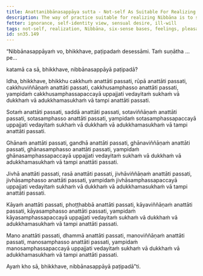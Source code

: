 ```yaml
---
title: Anattanibbānasappāya sutta - Not-self As Suitable For Realizing Nibbāna
description: The way of practice suitable for realizing Nibbāna is to see the six sense bases and their objects as not-self.
fetter: ignorance, self-identity view, sensual desire, ill-will
tags: not-self, realization, Nibbāna, six-sense bases, feelings, pleasant, painful, neither-painful-nor-pleasant, sn, sn35-44, sn35
id: sn35.149
---
```


“Nibbānasappāyaṁ vo, bhikkhave, paṭipadaṁ desessāmi. Taṁ suṇātha …pe…

katamā ca sā, bhikkhave, nibbānasappāyā paṭipadā?

Idha, bhikkhave, bhikkhu cakkhuṁ anattāti passati, rūpā anattāti passati, cakkhuviññāṇaṁ anattāti passati, cakkhusamphasso anattāti passati, yampidaṁ cakkhusamphassapaccayā uppajjati vedayitaṁ sukhaṁ vā dukkhaṁ vā adukkhamasukhaṁ vā tampi anattāti passati.

Sotaṁ anattāti passati, saddā anattāti passati, sotaviññāṇaṁ anattāti passati, sotasamphasso anattāti passati, yampidaṁ sotasamphassapaccayā uppajjati vedayitaṁ sukhaṁ vā dukkhaṁ vā adukkhamasukhaṁ vā tampi anattāti passati.

Ghānaṁ anattāti passati, gandhā anattāti passati, ghānaviññāṇaṁ anattāti passati, ghānasamphasso anattāti passati, yampidaṁ ghānasamphassapaccayā uppajjati vedayitaṁ sukhaṁ vā dukkhaṁ vā adukkhamasukhaṁ vā tampi anattāti passati.

Jivhā anattāti passati, rasā anattāti passati, jivhāviññāṇaṁ anattāti passati, jivhāsamphasso anattāti passati, yampidaṁ jivhāsamphassapaccayā uppajjati vedayitaṁ sukhaṁ vā dukkhaṁ vā adukkhamasukhaṁ vā tampi anattāti passati.

Kāyaṁ anattāti passati, phoṭṭhabbā anattāti passati, kāyaviññāṇaṁ anattāti passati, kāyasamphasso anattāti passati, yampidaṁ kāyasamphassapaccayā uppajjati vedayitaṁ sukhaṁ vā dukkhaṁ vā adukkhamasukhaṁ vā tampi anattāti passati.

Mano anattāti passati, dhammā anattāti passati, manoviññāṇaṁ anattāti passati, manosamphasso anattāti passati, yampidaṁ manosamphassapaccayā uppajjati vedayitaṁ sukhaṁ vā dukkhaṁ vā adukkhamasukhaṁ vā tampi anattāti passati.

Ayaṁ kho sā, bhikkhave, nibbānasappāyā paṭipadā”ti.
